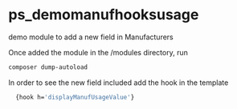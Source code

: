 # ps_demomanufhooksusage
demo module to add a new field in Manufacturers

Once added the module in the /modules directory, run
```sh
composer dump-autoload
```


In order to see the new field included add the hook in the template

```sh
  {hook h='displayManufUsageValue'} 
```
